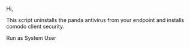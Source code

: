 Hi,

This script uninstalls the panda antivirus from your endpoint and installs comodo client security.

Run as System User